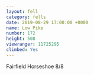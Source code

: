 ```yaml
---
layout: fell
category: fells
date: 2019-08-29 17:00:00 +0000
name: Low Pike
number: 172
height: 508
viewranger: 11725295
climbed: Yes
---
```

Fairfield Horseshoe 8/8
